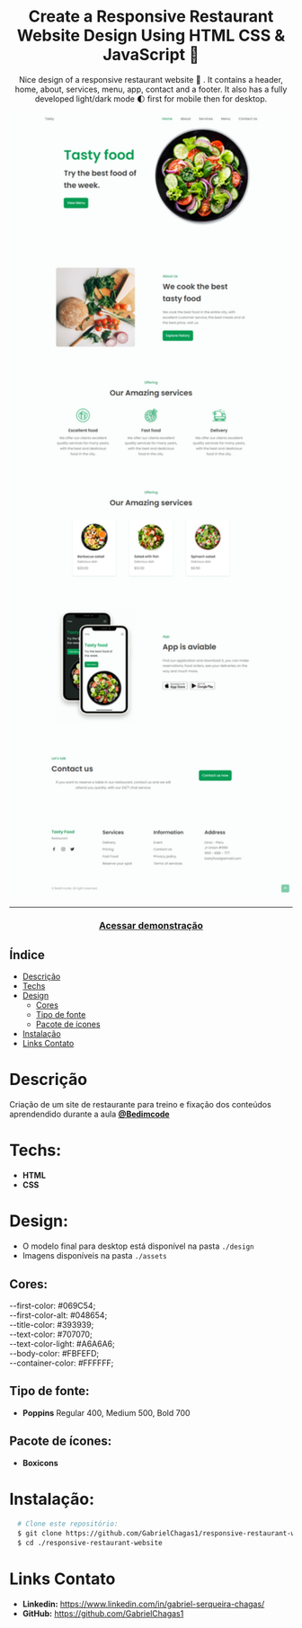 <div align="center">
    <h1 align="center">Create a Responsive Restaurant Website Design Using HTML CSS & JavaScript 🥗</h1>
    <p>Nice design of a responsive restaurant website 🥗 . It contains a header, home, about, services, menu, app, contact and a footer. It also has a fully developed light/dark mode 🌓 first for mobile then for desktop.</p>
    <img src="./design/preview.png" alt="Logo" width="800">
</div>

---
<h3 align="center">
  <a href="https://responsive-restaurant-website.vercel.app/">Acessar demonstração</a>
</h3>

## Índice

* [Descrição](#descrição)
* [Techs](#techs)
* [Design](#design)
  * [Cores](#cores)
  * [Tipo de fonte](#tipo-de-fonte)
  * [Pacote de ícones](#pacote-de-ícones)
* [Instalação](#instalação)
* [Links Contato](#links-contato)

# Descrição
Criação de um site de restaurante para treino e fixação dos conteúdos aprendendido durante a aula [**@Bedimcode**](https://www.youtube.com/c/Bedimcode)

# Techs: 
- **HTML**
- **CSS**

# Design:
- O modelo final para desktop está disponível na pasta `./design`
- Imagens disponíveis na pasta `./assets`<br>

## Cores:
--first-color: #069C54;<br>
--first-color-alt: #048654;<br>
--title-color: #393939;<br>
--text-color: #707070;<br>
--text-color-light: #A6A6A6;<br>
--body-color: #FBFEFD;<br>
--container-color: #FFFFFF;<br>

## Tipo de fonte:
- **Poppins** Regular 400, Medium 500, Bold 700


## Pacote de ícones:
- **Boxicons**

# Instalação:
```bash
  # Clone este repositório:
  $ git clone https://github.com/GabrielChagas1/responsive-restaurant-website.git
  $ cd ./responsive-restaurant-website
```

# Links Contato
- **Linkedin:** https://www.linkedin.com/in/gabriel-serqueira-chagas/<br>
- **GitHub:** https://github.com/GabrielChagas1<br>